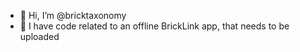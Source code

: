 - 👋 Hi, I’m @bricktaxonomy
- 👀 I have code related to an offline BrickLink app, that needs to be uploaded

<!---
bricktaxonomy/bricktaxonomy is a ✨ special ✨ repository because its `README.md` (this file) appears on your GitHub profile.
You can click the Preview link to take a look at your changes.
--->
